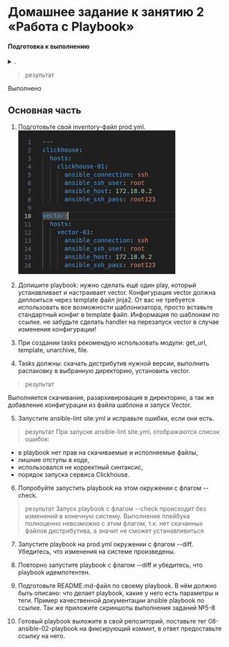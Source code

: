 # Домашнее задание к занятию 2 «Работа с Playbook»

#### Подготовка к выполнению
<details><summary>.</summary>
1. Необязательно. Изучите, что такое ClickHouse и Vector.
2. Создайте свой публичный репозиторий на GitHub с произвольным именем или используйте старый.
3. Скачайте Playbook из репозитория с домашним заданием и перенесите его в свой репозиторий.
4. Подготовьте хосты в соответствии с группами из предподготовленного playbook.
</details>  

>результат 

Выполнено


## Основная часть
1. Подготовьте свой inventory-файл prod.yml.
![img_1.png](Files%2Fimg%2Fimg_1.png)

2. Допишите playbook: нужно сделать ещё один play, который устанавливает и настраивает vector. 
Конфигурация vector должна деплоиться через template файл jinja2. 
От вас не требуется использовать все возможности шаблонизатора, просто вставьте стандартный конфиг в template файл. 
Информация по шаблонам по ссылке. не забудьте сделать handler на перезапуск vector в случае изменения конфигурации!
3. При создании tasks рекомендую использовать модули: get_url, template, unarchive, file.
4. Tasks должны: скачать дистрибутив нужной версии, выполнить распаковку в выбранную директорию, установить vector.

>результат 

Выполняется скачивание, разархивировация в директорию, а так же добавление конфигурации из файла шаблона и запуск Vector.
   
5. Запустите ansible-lint site.yml и исправьте ошибки, если они есть.

>результат 
При запуске  ansible-lint site.yml, отображаются список ошибок:
* в playbook нет прав на скачиваемые и исполняемые файлы, 
* лишние отступы в коде, 
* использовался не корректный синтаксис, 
* порядок запуска сервиса Clickhouse.

6. Попробуйте запустить playbook на этом окружении с флагом --check.

>результат 
Запуск playbook с флагом --check происходит без изменений в конечную систему. 
Выполнение плейбука полноценно невозможно с этим флагом, т.к. нет скачанных файлов дистрибутива, а значит не сможет  устанавливиться

7. Запустите playbook на prod.yml окружении с флагом --diff. Убедитесь, что изменения на системе произведены.


8. Повторно запустите playbook с флагом --diff и убедитесь, что playbook идемпотентен.


9. Подготовьте README.md-файл по своему playbook. В нём должно быть описано: что делает playbook, 
какие у него есть параметры и теги. Пример качественной документации ansible playbook по ссылке. 
Так же приложите скриншоты выполнения заданий №5-8


10. Готовый playbook выложите в свой репозиторий, поставьте тег 08-ansible-02-playbook на фиксирующий коммит, 
в ответ предоставьте ссылку на него.

